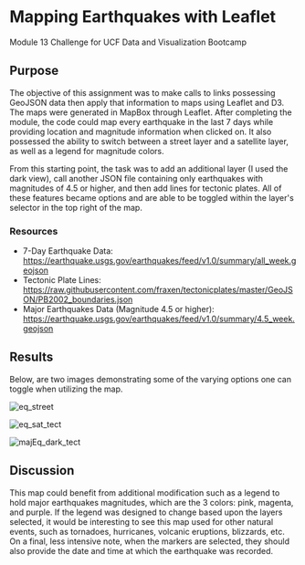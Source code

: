 # Mapping Earthquakes with Leaflet
Module 13 Challenge for UCF Data and Visualization Bootcamp

## Purpose
The objective of this assignment was to make calls to links possessing GeoJSON data then apply that information to maps using Leaflet and D3. The maps were generated in MapBox through Leaflet. After completing the module, the code could map every earthquake in the last 7 days while providing location and magnitude information when clicked on. It also possessed the ability to switch between a street layer and a satellite layer, as well as a legend for magnitude colors.

From this starting point, the task was to add an additional layer (I used the dark view), call another JSON file containing only earthquakes with magnitudes of 4.5 or higher, and then add lines for tectonic plates. All of these features became options and are able to be toggled within the layer's selector in the top right of the map.

### Resources
  - 7-Day Earthquake Data: https://earthquake.usgs.gov/earthquakes/feed/v1.0/summary/all_week.geojson
  - Tectonic Plate Lines: https://raw.githubusercontent.com/fraxen/tectonicplates/master/GeoJSON/PB2002_boundaries.json
  - Major Earthquakes Data (Magnitude 4.5 or higher): https://earthquake.usgs.gov/earthquakes/feed/v1.0/summary/4.5_week.geojson


## Results
Below, are two images demonstrating some of the varying options one can toggle when utilizing the map.

![eq_street](https://user-images.githubusercontent.com/92493572/151247884-bc0cad43-f436-4ba4-ba93-b31e4c131cc4.png)

![eq_sat_tect](https://user-images.githubusercontent.com/92493572/151247904-55127df9-e69d-4c4f-b93c-4f0c5af1f7a9.png)

![majEq_dark_tect](https://user-images.githubusercontent.com/92493572/151247910-4e18f756-ae64-464a-b852-0d10fc9e456c.png)


## Discussion
This map could benefit from additional modification such as a legend to hold major earthquakes magnitudes, which are the 3 colors: pink, magenta, and purple. If the legend was designed to change based upon the layers selected, it would be interesting to see this map used for other natural events, such as tornadoes, hurricanes, volcanic eruptions, blizzards, etc. On a final, less intensive note, when the markers are selected, they should also provide the date and time at which the earthquake was recorded.

